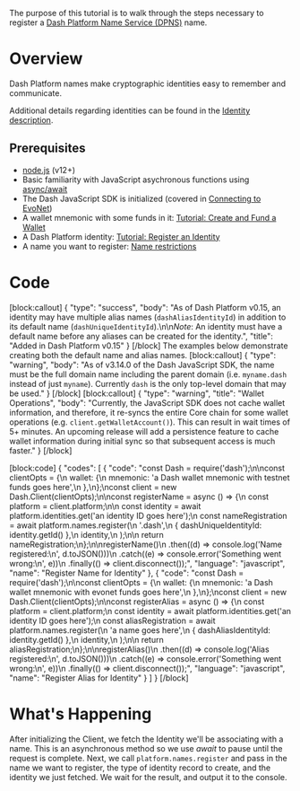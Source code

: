 The purpose of this tutorial is to walk through the steps necessary to register a [Dash Platform Name Service (DPNS)](reference-glossary#dash-platform-naming-service-dpns) name.

# Overview
Dash Platform names make cryptographic identities easy to remember and communicate. 

Additional details regarding identities can be found in the [Identity description](explanation-identity).

## Prerequisites
- [node.js](https://nodejs.org/en/) (v12+)
- Basic familiarity with JavaScript asychronous functions using [async/await](https://developer.mozilla.org/en-US/docs/Learn/JavaScript/Asynchronous/Async_await)
- The Dash JavaScript SDK is initialized (covered in [Connecting to EvoNet](tutorial-connecting-to-evonet))
- A wallet mnemonic with some funds in it: [Tutorial: Create and Fund a Wallet](tutorial-create-and-fund-a-wallet)
- A Dash Platform identity: [Tutorial: Register an Identity](tutorial-register-an-identity) 
- A name you want to register: [Name restrictions](explanation-dpns#implementation)

# Code
[block:callout]
{
  "type": "success",
  "body": "As of Dash Platform v0.15, an identity may have multiple alias names (`dashAliasIdentityId`) in addition to its default name (`dashUniqueIdentityId`).\n\n*Note*: An identity must have a default name before any aliases can be created for the identity.",
  "title": "Added in Dash Platform v0.15"
}
[/block]
 The examples below demonstrate creating both the default name and alias names.
[block:callout]
{
  "type": "warning",
  "body": "As of v3.14.0 of the Dash JavaScript SDK, the name must be the full domain name including the parent domain (i.e. `myname.dash` instead of just `myname`). Currently `dash` is the only top-level domain that may be used."
}
[/block]
[block:callout]
{
  "type": "warning",
  "title": "Wallet Operations",
  "body": "Currently, the JavaScript SDK does not cache wallet information, and therefore, it re-syncs the entire Core chain for some wallet operations (e.g. `client.getWalletAccount()`). This can result in wait times of  5+ minutes. An upcoming release will add a persistence feature to cache wallet information during initial sync so that subsequent access is much faster."
}
[/block]

[block:code]
{
  "codes": [
    {
      "code": "const Dash = require('dash');\n\nconst clientOpts = {\n  wallet: {\n    mnemonic: 'a Dash wallet mnemonic with testnet funds goes here',\n  },\n};\nconst client = new Dash.Client(clientOpts);\n\nconst registerName = async () => {\n  const platform = client.platform;\n\n  const identity = await platform.identities.get('an identity ID goes here');\n  const nameRegistration = await platform.names.register(\n    '<identity name goes here>.dash',\n    { dashUniqueIdentityId: identity.getId() },\n    identity,\n  );\n\n  return nameRegistration;\n};\n\nregisterName()\n  .then((d) => console.log('Name registered:\\n', d.toJSON()))\n  .catch((e) => console.error('Something went wrong:\\n', e))\n  .finally(() => client.disconnect());",
      "language": "javascript",
      "name": "Register Name for Identity"
    },
    {
      "code": "const Dash = require('dash');\n\nconst clientOpts = {\n  wallet: {\n    mnemonic: 'a Dash wallet mnemonic with evonet funds goes here',\n  },\n};\nconst client = new Dash.Client(clientOpts);\n\nconst registerAlias = async () => {\n  const platform = client.platform;\n  const identity = await platform.identities.get('an identity ID goes here');\n  const aliasRegistration = await platform.names.register(\n    'a name goes here',\n    { dashAliasIdentityId: identity.getId() },\n    identity,\n  );\n\n  return aliasRegistration;\n};\n\nregisterAlias()\n  .then((d) => console.log('Alias registered:\\n', d.toJSON()))\n  .catch((e) => console.error('Something went wrong:\\n', e))\n  .finally(() => client.disconnect());",
      "language": "javascript",
      "name": "Register Alias for Identity"
    }
  ]
}
[/block]
# What's Happening

After initializing the Client, we fetch the Identity we'll be associating with a name. This is an asynchronous method so we use _await_ to pause until the request is complete. Next, we call `platform.names.register` and pass in the name we want to register, the type of identity record to create, and the identity we just fetched. We wait for the result, and output it to the console.
